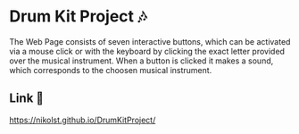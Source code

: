 # Drum Kit Project :notes:

The Web Page consists of seven interactive buttons, which can be activated via a mouse click or with the keyboard by clicking the exact letter provided over the musical instrument. When a button is clicked it makes a sound, which corresponds to the choosen musical instrument. 


## Link :link:

https://nikolst.github.io/DrumKitProject/
